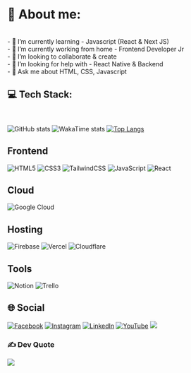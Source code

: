 
# 💫 About me:
 <br>
- 🌱 I’m currently learning - Javascript (React & Next JS)
 <br>
- 🔭 I’m currently working from home - Frontend Developer Jr
 <br>
- 👯 I’m looking to collaborate & create
 <br>
- 🤔 I’m looking for help with - React Native & Backend
 <br>
- 💬 Ask me about HTML, CSS, Javascript
 <br>

## 💻 Tech Stack:

<br>

![GitHub stats](https://githubstats.whoisulisesgomez.com/api?username=ulisesgopa&show_icons=true&theme=dark&locale=es)
![WakaTime stats](https://githubstats.whoisulisesgomez.com/api/wakatime?username=ulisesgopa\&layout=compact&theme=dark&locale=es)
[![Top Langs](https://githubstats.whoisulisesgomez.com/api/top-langs/?username=ulisesgopa&layout=pie&theme=dark&locale=es)](https://github.com/anuraghazra/github-readme-stats)





##  Frontend
![HTML5](https://img.shields.io/badge/html5-%23E34F26.svg?style=for-the-badge&logo=html5&logoColor=white) 
![CSS3](https://img.shields.io/badge/css3-%231572B6.svg?style=for-the-badge&logo=css3&logoColor=white) 
![TailwindCSS](https://img.shields.io/badge/tailwindcss-%2338B2AC.svg?style=for-the-badge&logo=tailwind-css&logoColor=white) 
![JavaScript](https://img.shields.io/badge/javascript-%23323330.svg?style=for-the-badge&logo=javascript&logoColor=%23F7DF1E) 
![React](https://img.shields.io/badge/react-%2320232a.svg?style=for-the-badge&logo=react&logoColor=%2361DAFB) 
##  Cloud
![Google Cloud](https://img.shields.io/badge/Google%20Cloud-%234285F4.svg?style=for-the-badge&logo=google-cloud&logoColor=white) 
##  Hosting
![Firebase](https://img.shields.io/badge/firebase-%23039BE5.svg?style=for-the-badge&logo=firebase) 
![Vercel](https://img.shields.io/badge/vercel-%23000000.svg?style=for-the-badge&logo=vercel&logoColor=white) 
![Cloudflare](https://img.shields.io/badge/Cloudflare-F38020?style=for-the-badge&logo=Cloudflare&logoColor=white) 
##  Tools
![Notion](https://img.shields.io/badge/Notion-%23000000.svg?style=for-the-badge&logo=notion&logoColor=white) 
![Trello](https://img.shields.io/badge/Trello-%23026AA7.svg?style=for-the-badge&logo=Trello&logoColor=white)

## 🌐 Social
[![Facebook](https://img.shields.io/badge/Facebook-%231877F2.svg?logo=Facebook&logoColor=white)](https://www.facebook.com/profile.php?id=100089071598830) [![Instagram](https://img.shields.io/badge/Instagram-%23E4405F.svg?logo=Instagram&logoColor=white)](https://www.instagram.com/whoisulisesgomez/) [![LinkedIn](https://img.shields.io/badge/LinkedIn-%230077B5.svg?logo=linkedin&logoColor=white)](https://www.linkedin.com/in/whoisulisesgomez/) [![YouTube](https://img.shields.io/badge/YouTube-%23FF0000.svg?logo=YouTube&logoColor=white)](https://www.youtube.com/channel/UCsSV6RiFluCt8zL3hx7NAeg) 
[![](https://visitcount.itsvg.in/api?id=ulisesgopa&icon=7&color=3)](https://visitcount.itsvg.in)

### ✍️ Dev Quote
![](https://quotes-github-readme.vercel.app/api?type=vertical&theme=radical)
